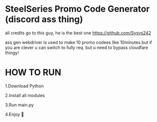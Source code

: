 # SteelSeries Promo Code Generator (discord ass thing)

all credits go to this guy, he is the best one https://github.com/Sysys242

ass gen webdriver is used to make 10 promo codees like 10minutes but if you are clever u can switch to fully req. but u need to bypass cloudfare thingy!

# HOW TO RUN

1.Download Python

2.Install all modules

3.Run main.py

4.Enjoy 🎇

